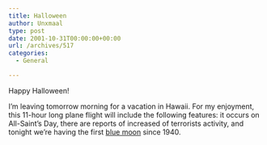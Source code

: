 ```yaml
---
title: Halloween
author: Unxmaal
type: post
date: 2001-10-31T00:00:00+00:00
url: /archives/517
categories:
  - General

---
```

Happy Halloween! 

I&#8217;m leaving tomorrow morning for a vacation in Hawaii. For my enjoyment, this 11-hour long plane flight will include the following features: it occurs on All-Saint&#8217;s Day, there are reports of increased of terrorists activity, and tonight we&#8217;re having the first [blue moon][1] since 1940.

 [1]: http://www.sfgate.com/cgi-bin/article.cgi?f=/c/a/2001/10/31/MN127465.DTL